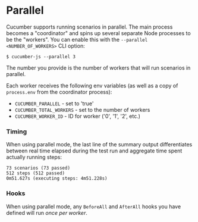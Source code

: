 # Parallel

Cucumber supports running scenarios in parallel. The main process becomes a "coordinator" and spins up several separate Node processes to be the "workers". You can enable this with the `--parallel <NUMBER_OF_WORKERS>` CLI option:

```shell
$ cucumber-js --parallel 3
```

The number you provide is the number of workers that will run scenarios in parallel.

Each worker receives the following env variables (as well as a copy of `process.env` from the coordinator process):

* `CUCUMBER_PARALLEL` - set to 'true'
* `CUCUMBER_TOTAL_WORKERS` - set to the number of workers
* `CUCUMBER_WORKER_ID` - ID for worker ('0', '1', '2', etc.)

### Timing

When using parallel mode, the last line of the summary output differentiates between real time elapsed during the test run and aggregate time spent actually running steps:

```
73 scenarios (73 passed)
512 steps (512 passed)
0m51.627s (executing steps: 4m51.228s)
```

### Hooks

When using parallel mode, any `BeforeAll` and `AfterAll` hooks you have defined will run _once per worker_.
